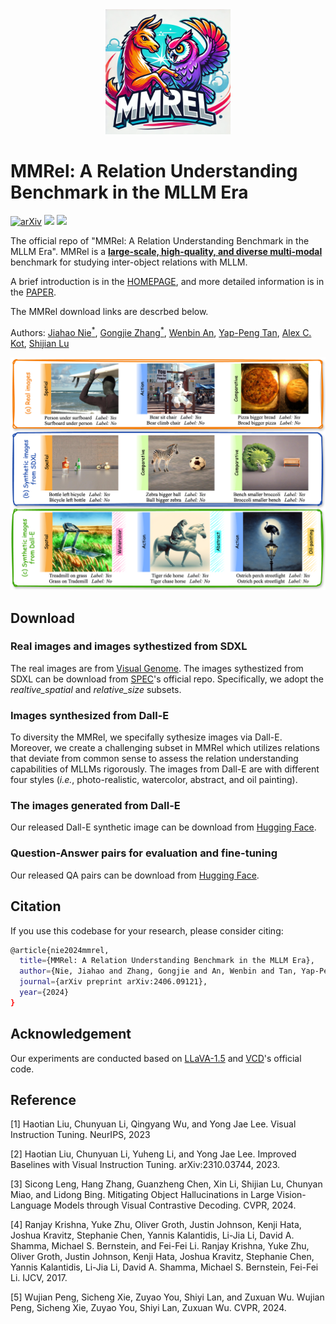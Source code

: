 <div align="center">
  <img src="image/logo.png" alt="Your Image" width="200px" style="float: center; margin-right: 1px;"/>
</div>

# MMRel: A Relation Understanding Benchmark in the MLLM Era
[![arXiv](https://img.shields.io/badge/Arxiv-2406.09121-b31b1b.svg?logo=arXiv)](https://arxiv.org/pdf/2406.09121)<a href="https://huggingface.co/papers/2410.15926"></a> <a href='https://huggingface.co/datasets/jiahaonie/MMRel'><img src='https://img.shields.io/badge/%F0%9F%A4%97%20Hugging%20Face-Dataset-fbe851'></a> <a href='https://niejiahao1998.github.io/MMRel/'><img src='https://img.shields.io/badge/😊%20MMRel-Homepage-89cff0'></a>

The official repo of "MMRel: A Relation Understanding Benchmark in the MLLM Era". MMRel is a <u>**large-scale, high-quality, and diverse multi-modal**</u> benchmark for studying inter-object relations with MLLM.

A brief introduction is in the [HOMEPAGE](https://niejiahao1998.github.io/MMRel/), and more detailed information is in the [PAPER](https://arxiv.org/pdf/2406.09121).

The MMRel download links are descrbed below.

 Authors: [Jiahao Nie<sup>*</sup>](https://scholar.google.com/citations?user=LGM10RQAAAAJ&hl=zh-CN&inst=8669986779262753491&oi=ao), [Gongjie Zhang<sup>*</sup>](https://scholar.google.com/citations?user=sRBTPp4AAAAJ&hl=zh-CN&inst=8669986779262753491&oi=ao), [Wenbin An](https://scholar.google.com/citations?user=BpkQZGgAAAAJ&hl=zh-CN&inst=8669986779262753491&oi=ao), [Yap-Peng Tan](https://scholar.google.com/citations?user=t9EqYQIAAAAJ&hl=zh-CN&inst=8669986779262753491&oi=ao)</a>, [Alex C. Kot](https://scholar.google.com/citations?user=UGZXLxIAAAAJ&hl=zh-CN&inst=8669986779262753491&oi=ao), [Shijian Lu](https://scholar.google.com/citations?user=uYmK-A0AAAAJ&hl=zh-CN&inst=8669986779262753491&oi=ao)

<p align="middle">
    <img src="image/mmrel.png">
</p>


## Download

### Real images and images sythestized from SDXL
The real images are from [Visual Genome](https://homes.cs.washington.edu/~ranjay/visualgenome/index.html).
The images sythestized from SDXL can be download from [SPEC](https://github.com/wjpoom/SPEC)'s official repo. Specifically, we adopt the *realtive_spatial* and *relative_size* subsets.

### Images synthesized from Dall-E
To diversity the MMRel, we specifally sythesize images via Dall-E. Moreover, we create a challenging subset in MMRel which utilizes relations that deviate from common sense to assess the relation understanding capabilities of MLLMs rigorously. The images from Dall-E are with different four styles (*i.e.*, photo-realistic, watercolor, abstract, and oil painting).

### The images generated from Dall-E
Our released Dall-E synthetic image can be download from [Hugging Face](https://huggingface.co/datasets/jiahaonie/MMRel).


### Question-Answer pairs for evaluation and fine-tuning
Our released QA pairs can be download from [Hugging Face](https://huggingface.co/datasets/jiahaonie/MMRel).


## Citation
If you use this codebase for your research, please consider citing:
```bash
@article{nie2024mmrel,
  title={MMRel: A Relation Understanding Benchmark in the MLLM Era},
  author={Nie, Jiahao and Zhang, Gongjie and An, Wenbin and Tan, Yap-Peng and Kot, Alex C and Lu, Shijian},
  journal={arXiv preprint arXiv:2406.09121},
  year={2024}
}
 ```

## Acknowledgement
Our experiments are conducted based on [LLaVA-1.5](https://github.com/haotian-liu/LLaVA) and [VCD](https://github.com/DAMO-NLP-SG/VCD)'s official code.

## Reference
[1] Haotian Liu, Chunyuan Li, Qingyang Wu, and Yong Jae Lee. Visual Instruction Tuning. NeurIPS, 2023

[2] Haotian Liu, Chunyuan Li, Yuheng Li, and Yong Jae Lee. Improved Baselines with Visual Instruction Tuning. arXiv:2310.03744, 2023.

[3] Sicong Leng, Hang Zhang, Guanzheng Chen, Xin Li, Shijian Lu, Chunyan Miao, and Lidong Bing. Mitigating Object Hallucinations in Large Vision-Language Models through Visual Contrastive Decoding. CVPR, 2024.

[4] Ranjay Krishna, Yuke Zhu, Oliver Groth, Justin Johnson, Kenji Hata, Joshua Kravitz, Stephanie Chen, Yannis Kalantidis, Li-Jia Li, David A. Shamma, Michael S. Bernstein, and Fei-Fei Li. Ranjay Krishna, Yuke Zhu, Oliver Groth, Justin Johnson, Kenji Hata, Joshua Kravitz, Stephanie Chen, Yannis Kalantidis, Li-Jia Li, David A. Shamma, Michael S. Bernstein, Fei-Fei Li. IJCV, 2017.

[5] Wujian Peng, Sicheng Xie, Zuyao You, Shiyi Lan, and Zuxuan Wu. Wujian Peng, Sicheng Xie, Zuyao You, Shiyi Lan, Zuxuan Wu. CVPR, 2024.